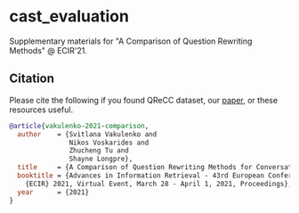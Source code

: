 # cast_evaluation

Supplementary materials for "A Comparison of Question Rewriting Methods" @ ECIR'21.


## Citation

Please cite the following if you found QReCC dataset, our [paper](https://arxiv.org/abs/2010.04898), or these resources useful.

```bibtex
@article{vakulenko-2021-comparison,
  author    = {Svitlana Vakulenko and
               Nikos Voskarides and
               Zhucheng Tu and
               Shayne Longpre},
  title     = {A Comparison of Question Rewriting Methods for Conversational Passage Retrieval},
  booktitle = {Advances in Information Retrieval - 43rd European Conference on {IR} Research, 
    {ECIR} 2021, Virtual Event, March 28 - April 1, 2021, Proceedings},
  year      = {2021}
}
```
